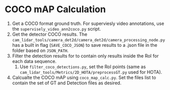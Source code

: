# COCO mAP Calculation

1. Get a COCO format ground truth. For superviesly video annotations, use the `supervisely_video_ann2coco.py` script.
2. Get the detector COCO results. The `cam_lidar_tools/camera_det2d/camera_det2d/camera_processing_node.py` has a built in flag (`SAVE_COCO_JSON`) to save results to a .json file in the folder based on `JSON_PATH`.
3. Filter the detection results for to contain only results inside the RoI for each data sequence.
   1.  Use `filter_coco_detections.py`, set the RoI points (same as `cam_lidar_tools/Metrics/2D_HOTA/preprocessGT.py` used for HOTA).
4.  Calcualte the COCO mAP using `coco_map_calc.py`. Set the files list to contain the set of GT and Detection files as desired.
